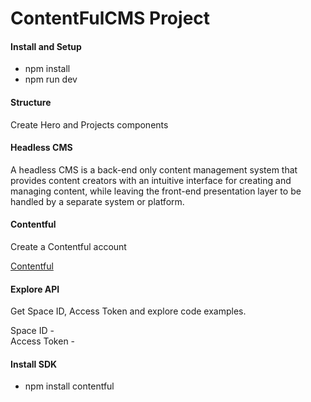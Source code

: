 # ContentFulCMS Project

#### Install and Setup

- npm install
- npm run dev

#### Structure

Create Hero and Projects components

#### Headless CMS

A headless CMS is a back-end only content management system that provides content creators with an intuitive interface for creating and managing content, while leaving the front-end presentation layer to be handled by a separate system or platform. 

#### Contentful

Create a Contentful account

[Contentful ](https://www.contentful.com/)

#### Explore API

Get Space ID, Access Token and explore code examples.

Space ID - <br>
Access Token -

#### Install SDK

- npm install contentful